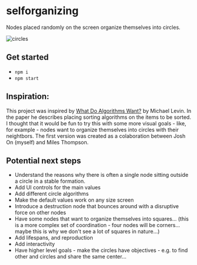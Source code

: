 # selforganizing
Nodes placed randomly on the screen organize themselves into circles.

![circles](https://github.com/joshon/selforganizing/assets/1111339/f1fa55d5-a412-47cd-a1da-fb19121fac7d)

## Get started
- ``npm i``
- ``npm start``

## Inspiration:

This project was inspired by [What Do Algorithms Want?](https://thoughtforms.life/what-do-algorithms-want-a-new-paper-on-the-emergence-of-surprising-behavior-in-the-most-unexpected-places/) by Michael Levin. In the paper he describes placing sorting algorithms on the items to be sorted. I thought that it would be fun to try this with some more visual goals - like, for example - nodes want to organize themselves into circles with their neightbors. The first version was created as a colaboration between Josh On (myself) and Miles Thompson.

## Potential next steps

- Understand the reasons why there is often a single node sitting outside a circle in a stable formation.
- Add UI controls for the main values
- Add different circle algorithms
- Make the default values work on any size screen
- Introduce a destruction node that bounces around with a disruptive force on other nodes
- Have some nodes that want to organize themselves into squares... (this is a more complex set of coordination - four nodes will be corners... maybe this is why we don't see a lot of squares in nature...)
- Add lifespans, and reproduction
- Add interactivity
- Have higher level goals - make the circles have objectives - e.g. to find other and circles and share the same center...
